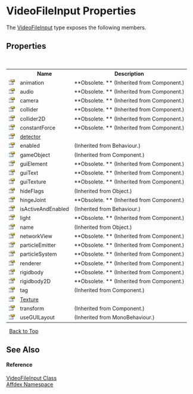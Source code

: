 # VideoFileInput Properties
 

The <a href="49693f4c-7334-0564-d154-185cf0fe6c56">VideoFileInput</a> type exposes the following members.


## Properties
&nbsp;<table><tr><th></th><th>Name</th><th>Description</th></tr><tr><td>![Public property](media/pubproperty.gif "Public property")</td><td>animation</td><td> **Obsolete. ** (Inherited from Component.)</td></tr><tr><td>![Public property](media/pubproperty.gif "Public property")</td><td>audio</td><td> **Obsolete. ** (Inherited from Component.)</td></tr><tr><td>![Public property](media/pubproperty.gif "Public property")</td><td>camera</td><td> **Obsolete. ** (Inherited from Component.)</td></tr><tr><td>![Public property](media/pubproperty.gif "Public property")</td><td>collider</td><td> **Obsolete. ** (Inherited from Component.)</td></tr><tr><td>![Public property](media/pubproperty.gif "Public property")</td><td>collider2D</td><td> **Obsolete. ** (Inherited from Component.)</td></tr><tr><td>![Public property](media/pubproperty.gif "Public property")</td><td>constantForce</td><td> **Obsolete. ** (Inherited from Component.)</td></tr><tr><td>![Public property](media/pubproperty.gif "Public property")</td><td><a href="9bdb73d5-2a94-7b20-0f9b-373d8cc58dc1">detector</a></td><td /></tr><tr><td>![Public property](media/pubproperty.gif "Public property")</td><td>enabled</td><td> (Inherited from Behaviour.)</td></tr><tr><td>![Public property](media/pubproperty.gif "Public property")</td><td>gameObject</td><td> (Inherited from Component.)</td></tr><tr><td>![Public property](media/pubproperty.gif "Public property")</td><td>guiElement</td><td> **Obsolete. ** (Inherited from Component.)</td></tr><tr><td>![Public property](media/pubproperty.gif "Public property")</td><td>guiText</td><td> **Obsolete. ** (Inherited from Component.)</td></tr><tr><td>![Public property](media/pubproperty.gif "Public property")</td><td>guiTexture</td><td> **Obsolete. ** (Inherited from Component.)</td></tr><tr><td>![Public property](media/pubproperty.gif "Public property")</td><td>hideFlags</td><td> (Inherited from Object.)</td></tr><tr><td>![Public property](media/pubproperty.gif "Public property")</td><td>hingeJoint</td><td> **Obsolete. ** (Inherited from Component.)</td></tr><tr><td>![Public property](media/pubproperty.gif "Public property")</td><td>isActiveAndEnabled</td><td> (Inherited from Behaviour.)</td></tr><tr><td>![Public property](media/pubproperty.gif "Public property")</td><td>light</td><td> **Obsolete. ** (Inherited from Component.)</td></tr><tr><td>![Public property](media/pubproperty.gif "Public property")</td><td>name</td><td> (Inherited from Object.)</td></tr><tr><td>![Public property](media/pubproperty.gif "Public property")</td><td>networkView</td><td> **Obsolete. ** (Inherited from Component.)</td></tr><tr><td>![Public property](media/pubproperty.gif "Public property")</td><td>particleEmitter</td><td> **Obsolete. ** (Inherited from Component.)</td></tr><tr><td>![Public property](media/pubproperty.gif "Public property")</td><td>particleSystem</td><td> **Obsolete. ** (Inherited from Component.)</td></tr><tr><td>![Public property](media/pubproperty.gif "Public property")</td><td>renderer</td><td> **Obsolete. ** (Inherited from Component.)</td></tr><tr><td>![Public property](media/pubproperty.gif "Public property")</td><td>rigidbody</td><td> **Obsolete. ** (Inherited from Component.)</td></tr><tr><td>![Public property](media/pubproperty.gif "Public property")</td><td>rigidbody2D</td><td> **Obsolete. ** (Inherited from Component.)</td></tr><tr><td>![Public property](media/pubproperty.gif "Public property")</td><td>tag</td><td> (Inherited from Component.)</td></tr><tr><td>![Public property](media/pubproperty.gif "Public property")</td><td><a href="b52bdf5e-433e-53e2-7fe1-48019304f077">Texture</a></td><td /></tr><tr><td>![Public property](media/pubproperty.gif "Public property")</td><td>transform</td><td> (Inherited from Component.)</td></tr><tr><td>![Public property](media/pubproperty.gif "Public property")</td><td>useGUILayout</td><td> (Inherited from MonoBehaviour.)</td></tr></table>&nbsp;
<a href="#videofileinput-properties">Back to Top</a>

## See Also


#### Reference
<a href="49693f4c-7334-0564-d154-185cf0fe6c56">VideoFileInput Class</a><br /><a href="b8038333-b12e-8ea1-a2ce-74c8d611fa89">Affdex Namespace</a><br />